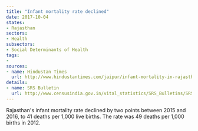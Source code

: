 ```yaml
---
title: "Infant mortality rate declined"
date: 2017-10-04
states:
- Rajasthan
sectors:
- Health
subsectors:
- Social Determinants of Health
tags:
- 
sources:
- name: Hindustan Times
  url: http://www.hindustantimes.com/jaipur/infant-mortality-in-rajasthan-declined-by-two-points-in-2016/story-mAeasMs5fGRfQbWjFEeyyK.html
details:
- name: SRS Bulletin
  url: http://www.censusindia.gov.in/vital_statistics/SRS_Bulletins/SRS%20Bulletin%20-Sep_2017-Rate-2016.pdf
---
```


Rajasthan's infant mortality rate declined by two points between 2015 and 2016, to 41 deaths per 1,000 live births. The rate was 49 deaths per 1,000 births in 2012.
